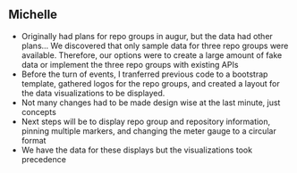 ## Michelle
- Originally had plans for repo groups in augur, but the data had other plans... We discovered that only sample data for three repo groups were available. Therefore, our options were to create a large amount of fake data or implement the three repo groups with existing APIs
- Before the turn of events, I tranferred previous code to a bootstrap template, gathered logos for the repo groups, and created a layout for the data visualizations to be displayed.
- Not many changes had to be made design wise at the last minute, just concepts
- Next steps will be to display repo group and repository information, pinning multiple markers, and changing the meter gauge to a circular format
- We have the data for these displays but the visualizations took precedence 
